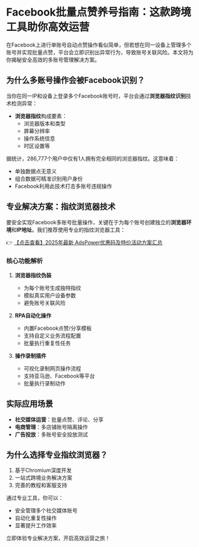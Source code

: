 # Facebook批量点赞养号指南：这款跨境工具助你高效运营

在Facebook上进行单账号自动点赞操作看似简单，但若想在同一设备上管理多个账号并实现批量点赞，平台会立即识别出异常行为，导致账号关联风险。本文将为你揭秘安全高效的多账号管理解决方案。

## 为什么多账号操作会被Facebook识别？

当你在同一IP和设备上登录多个Facebook账号时，平台会通过**浏览器指纹识别**技术检测异常：

- **浏览器指纹**构成要素：
  - 浏览器版本和类型
  - 屏幕分辨率
  - 操作系统信息
  - 时区设置等

据统计，286,777个用户中仅有1人拥有完全相同的浏览器指纹。这意味着：
- 单独数据点无意义
- 组合数据可精准识别用户身份
- Facebook利用此技术打击多账号违规操作

## 专业解决方案：指纹浏览器技术

要安全实现Facebook多账号批量操作，关键在于为每个账号创建独立的**浏览器环境**和**IP地址**。我们推荐使用专业的指纹浏览器工具：

👉 [【点击查看】2025年最新 AdsPower优惠码及特价活动方案汇总](https://bit.ly/adspower_free)

### 核心功能解析

1. **浏览器指纹伪装**
   - 为每个账号生成独特指纹
   - 模拟真实用户设备参数
   - 避免账号关联风险

2. **RPA自动化操作**
   - 内置Facebook点赞/分享模板
   - 支持自定义业务流程配置
   - 批量执行重复性任务

3. **操作录制插件**
   - 可视化录制网页操作流程
   - 支持亚马逊、Facebook等平台
   - 批量执行录制动作

## 实际应用场景

- **社交媒体运营**：批量点赞、评论、分享
- **电商管理**：多店铺账号隔离操作
- **广告投放**：多账号安全投放测试

## 为什么选择专业指纹浏览器？

1. 基于Chromium深度开发
2. 一站式跨境业务解决方案
3. 完善的教程和客服支持

通过专业工具，你可以：
- 安全管理多个社交媒体账号
- 自动化重复性操作
- 显著提升工作效率

立即体验专业解决方案，开启高效运营之旅！